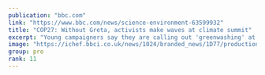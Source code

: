 ```yaml
---
publication: "bbc.com"
link: "https://www.bbc.com/news/science-environment-63599932"
title: "COP27: Without Greta, activists make waves at climate summit"
excerpt: "Young campaigners say they are calling out 'greenwashing' at COP27 from the inside."
image: "https://ichef.bbci.co.uk/news/1024/branded_news/1D77/production/_127634570_gettyimages-1440254642.jpg"
group: pro
rank: 11
---
```

